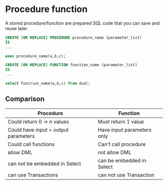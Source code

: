 # Procedure function

A stored procedure/function are prepared SQL code that you can save and reuse later.

``` sql
CREATE [OR REPLACE] PROCEDURE procedure_name (parameter_list)
IS
...

exec procedure_name(a,b,c);
```

``` sql
CREATE [OR REPLACE] FUNCTION function_name (parameter_list)
IS
...

select function_name(a,b,c) from dual;
```

## Comparison

| Procedure | Function |
| --- | --- |
| Could return 0 -> n values | Must return 1 value |
| Could have input + output parameters | Have input parameters only |
| Could call functions | Can't call procedure |
| allow DML | not allow DML |
| can not be embedded in Select | can be embedded in Select |
| can use Transactions | can not use Transaction |

